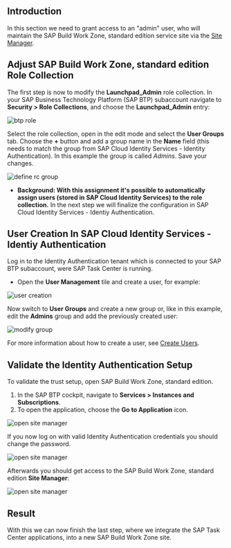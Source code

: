 ## Introduction

In this section we need to grant access to an "admin" user, who will maintain the SAP Build Work Zone, standard edition service site via the [Site Manager](https://help.sap.com/viewer/8c8e1958338140699bd4811b37b82ece/Cloud/en-US/3f619a13ca2a4a59a14bec8507c3fb69.html).


## Adjust SAP Build Work Zone, standard edition Role Collection

The first step is now to modify the **Launchpad_Admin** role collection.
In your SAP Business Technology Platform (SAP BTP) subaccount navigate to **Security > Role Collections**, and choose the **Launchpad_Admin** entry:

![btp role](images/access_rc_lp_admin.png)

Select the role collection, open in the edit mode and select the **User Groups** tab.
Choose the **+** button and add a group name in the **Name** field (this needs to match the group from SAP Cloud Identity Services - Identity Authentication). In this example the group is called *Admins*. Save your changes.

![define rc group](images/lp_admin_role_collection_group.png)

* **Background: With this assignment it's possible to automatically assign users (stored in SAP Cloud Identity Services) to the role collection.**
In the next step we will finalize the configuration in SAP Cloud Identity Services - Identiy Authentication.

## User Creation In SAP Cloud Identity Services - Identiy Authentication

Log in to the Identity Authentication tenant which is connected to your SAP BTP subaccount, were SAP Task Center is running.
- Open the **User Management** tile and create a user, for example:

![user creation](images/lp_admin_user.png)

Now switch to **User Groups** and create a new group or, like in this example, edit the **Admins** group and add the previously created user:

![modify group](images/assign_ias_lp_admin_2_group.png)

For more information about how to create a user, see [Create Users](https://help.sap.com/products/BTP/65de2977205c403bbc107264b8eccf4b/a3bc7e863ac54c23ab856863b681c9f8.html).

## Validate the Identity Authentication Setup

To validate the trust setup, open SAP Build Work Zone, standard edition.
1. In the SAP BTP cockpit, navigate to **Services > Instances and Subscriptions**.
2. To open the application, choose the **Go to Application** icon.

![open site manager](images/btp_open_lp_site_manager.png)

If you now log on with valid Identity Authentication credentials you should change the password. 

![open site manager](images/login_and_change_pw.png)

Afterwards you should get access to the SAP Build Work Zone, standard edition **Site Manager**:

![open site manager](images/btp_lp_site_manager.png)

## Result

With this we can now finish the last step, where we integrate the SAP Task Center applications, into a new SAP Build Work Zone site.
